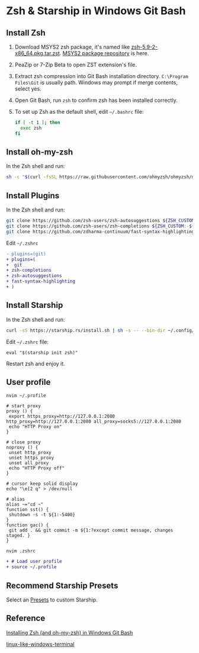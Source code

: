 # Zsh & Starship in Windows Git Bash

## Install Zsh

1. Download MSYS2 zsh package, it's named like [zsh-5.9-2-x86_64.pkg.tar.zst](https://mirror.msys2.org/msys/x86_64/zsh-5.9-2-x86_64.pkg.tar.zst). [MSYS2 package repository](https://packages.msys2.org/package/zsh?repo=msys&variant=x86_64) is here.
2. PeaZip or 7-Zip Beta to open ZST extension's file.
3. Extract zsh compression into Git Bash installation directory. `C:\Program Files\Git` is usually path. Windows may prompt if merge contents, select yes.
4. Open Git Bash, run `zsh` to confirm zsh has been installed correctly.
5. To set up Zsh as the default shell, edit `~/.bashrc` file:

   ```bash
   if [ -t 1 ]; then
     exec zsh
   fi

   ```

## Install oh-my-zsh

In the Zsh shell and run:

```bash
sh -c "$(curl -fsSL https://raw.githubusercontent.com/ohmyzsh/ohmyzsh/master/tools/install.sh)"

```

## Install Plugins

In the Zsh shell and run:

```bash
git clone https://github.com/zsh-users/zsh-autosuggestions ${ZSH_CUSTOM:-~/.oh-my-zsh/custom}/plugins/zsh-autosuggestions
git clone https://github.com/zsh-users/zsh-completions ${ZSH_CUSTOM:-${ZSH:-~/.oh-my-zsh}/custom}/plugins/zsh-completions
git clone https://github.com/zdharma-continuum/fast-syntax-highlighting.git ${ZSH_CUSTOM:-$HOME/.oh-my-zsh/custom}/plugins/fast-syntax-highlighting

```

Edit `~/.zshrc`

```diff
- plugins=(git)
+ plugins=(
+  git
+ zsh-completions
+ zsh-autosuggestions
+ fast-syntax-highlighting
+ )

```

## Install Starship

In the Zsh shell and run:

```bash
curl -sS https://starship.rs/install.sh | sh -s -- --bin-dir ~/.config/starship

```

Edit `~/.zshrc` file:

```plaintext
eval "$(starship init zsh)"
```

Restart zsh and enjoy it.

## User profile

`nvim ~/.profile`

```shell
# start proxy
proxy () {
 export https_proxy=http://127.0.0.1:2080 http_proxy=http://127.0.0.1:2080 all_proxy=socks5://127.0.0.1:2080
 echo "HTTP Proxy on"
}

# close proxy
noproxy () {
 unset http_proxy
 unset https_proxy
 unset all_proxy
 echo "HTTP Proxy off"
}

# cursor keep solid display
echo "\e[2 q" > /dev/null

# alias
alias ~="cd ~"
function sst() {
 shutdown -s -t ${1:-5400}
}
function gac() {
 git add . && git commit -m ${1:?except commit message, changes staged. }
}
```

`nvim .zshrc`

```diff
+ # Load user profile
+ source ~/.profile
```

## Recommend Starship Presets

Select an [Presets](https://starship.rs/presets/) to custom Starship.

## Reference

[Installing Zsh (and oh-my-zsh) in Windows Git Bash](https://dominikrys.com/posts/zsh-in-git-bash-on-windows/)

[linux-like-windows-terminal](https://github.com/Kyza/linux-like-windows-terminal)
